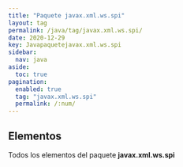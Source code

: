 ```yaml
---
title: "Paquete javax.xml.ws.spi"
layout: tag
permalink: /java/tag/javax.xml.ws.spi/
date: 2020-12-29
key: Javapaquetejavax.xml.ws.spi
sidebar: 
  nav: java
aside: 
  toc: true
pagination: 
  enabled: true
  tag: "javax.xml.ws.spi"
  permalink: /:num/
---
```


<h2>Elementos</h2>
Todos los elementos del paquete <strong>javax.xml.ws.spi</strong>
